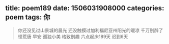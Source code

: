 title: poem189
date: 1506031908000
categories: poem
tags: 你
---
> 你还没见过山景城的晨光
还没触摸过加利福尼亚州阳光的暖凉
千万别醉了
怪荒唐
早安
孤独小美
格致别趣
六点起床189天 迟到6天